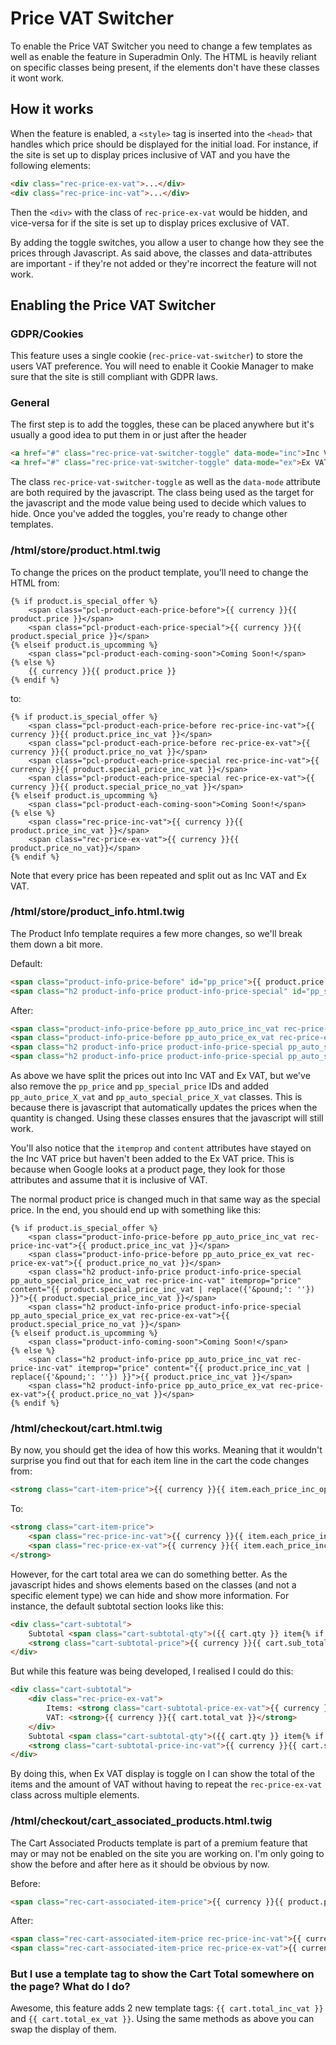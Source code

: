 
# Price VAT Switcher

To enable the Price VAT Switcher you need to change a few templates as well as enable the feature in Superadmin Only. The HTML is heavily reliant on specific classes being present, if the elements don't have these classes it wont work.


## How it works

When the feature is enabled, a `<style>` tag is inserted into the `<head>` that handles which price should be displayed for the initial load. For instance, if the site is set up to display prices inclusive of VAT and you have the following elements:
```html
<div class="rec-price-ex-vat">...</div>
<div class="rec-price-inc-vat">...</div>
```
Then the `<div>` with the class of `rec-price-ex-vat` would be hidden, and vice-versa for if the site is set up to display prices exclusive of VAT.

By adding the toggle switches, you allow a user to change how they see the prices through Javascript. As said above, the classes and data-attributes are important - if they're not added or they're incorrect the feature will not work.


## Enabling the Price VAT Switcher

### GDPR/Cookies

This feature uses a single cookie (`rec-price-vat-switcher`) to store the users VAT preference. You will need to enable it Cookie Manager to make sure that the site is still compliant with GDPR laws.

### General

The first step is to add the toggles, these can be placed anywhere but it's usually a good idea to put them in or just after the header

```html
<a href="#" class="rec-price-vat-switcher-toggle" data-mode="inc">Inc VAT</a>
<a href="#" class="rec-price-vat-switcher-toggle" data-mode="ex">Ex VAT</a>
```
The class `rec-price-vat-switcher-toggle` as well as the `data-mode` attribute are both required by the javascript. The class being used as the target for the javascript and the mode value being used to decide which values to hide. Once you've added the toggles, you're ready to change other templates.


### /html/store/product.html.twig

To change the prices on the product template, you'll need to change the HTML from:
```twig
{% if product.is_special_offer %}
    <span class="pcl-product-each-price-before">{{ currency }}{{ product.price }}</span>
    <span class="pcl-product-each-price-special">{{ currency }}{{ product.special_price }}</span>
{% elseif product.is_upcomming %}
    <span class="pcl-product-each-coming-soon">Coming Soon!</span>
{% else %}
    {{ currency }}{{ product.price }}
{% endif %}
```
to:
```twig
{% if product.is_special_offer %}
    <span class="pcl-product-each-price-before rec-price-inc-vat">{{ currency }}{{ product.price_inc_vat }}</span>
    <span class="pcl-product-each-price-before rec-price-ex-vat">{{ currency }}{{ product.price_no_vat }}</span>
    <span class="pcl-product-each-price-special rec-price-inc-vat">{{ currency }}{{ product.special_price_inc_vat }}</span>
    <span class="pcl-product-each-price-special rec-price-ex-vat">{{ currency }}{{ product.special_price_no_vat }}</span>
{% elseif product.is_upcomming %}
    <span class="pcl-product-each-coming-soon">Coming Soon!</span>
{% else %}
    <span class="rec-price-inc-vat">{{ currency }}{{ product.price_inc_vat }}</span>
    <span class="rec-price-ex-vat">{{ currency }}{{ product.price_no_vat}}</span>
{% endif %}
```
Note that every price has been repeated and split out as Inc VAT and Ex VAT.


### /html/store/product_info.html.twig

The Product Info template requires a few more changes, so we'll break them down a bit more.

Default:
```html
<span class="product-info-price-before" id="pp_price">{{ product.price }}</span>
<span class="h2 product-info-price product-info-price-special" id="pp_special_price" itemprop="price" content="{{ product.special_price_inc_vat | replace({'&pound;': ''}) }}">{{ product.special_price }}</span>
```
After:
```html
<span class="product-info-price-before pp_auto_price_inc_vat rec-price-inc-vat">{{ product.price_inc_vat }}</span>
<span class="product-info-price-before pp_auto_price_ex_vat rec-price-ex-vat">{{ product.price_no_vat }}</span>
<span class="h2 product-info-price product-info-price-special pp_auto_special_price_inc_vat rec-price-inc-vat" itemprop="price" content="{{ product.special_price_inc_vat | replace({'&pound;': ''}) }}">{{ product.special_price_inc_vat }}</span>
<span class="h2 product-info-price product-info-price-special pp_auto_special_price_ex_vat rec-price-ex-vat">{{ product.special_price_no_vat }}</span>
```

As above we have split the prices out into Inc VAT and Ex VAT, but we've also remove the `pp_price` and `pp_special_price` IDs and added `pp_auto_price_X_vat` and `pp_auto_special_price_X_vat` classes. This is because there is javascript that automatically updates the prices when the quantity is changed. Using these classes ensures that the javascript will still work.

You'll also notice that the `itemprop` and `content` attributes have stayed on the Inc VAT price but haven't been added to the Ex VAT price. This is because when Google looks at a product page, they look for those attributes and assume that it is inclusive of VAT.

The normal product price is changed much in that same way as the special price. In the end, you should end up with something like this:
```twig
{% if product.is_special_offer %}
    <span class="product-info-price-before pp_auto_price_inc_vat rec-price-inc-vat">{{ product.price_inc_vat }}</span>
    <span class="product-info-price-before pp_auto_price_ex_vat rec-price-ex-vat">{{ product.price_no_vat }}</span>
    <span class="h2 product-info-price product-info-price-special pp_auto_special_price_inc_vat rec-price-inc-vat" itemprop="price" content="{{ product.special_price_inc_vat | replace({'&pound;': ''}) }}">{{ product.special_price_inc_vat }}</span>
    <span class="h2 product-info-price product-info-price-special pp_auto_special_price_ex_vat rec-price-ex-vat">{{ product.special_price_no_vat }}</span>
{% elseif product.is_upcomming %}
    <span class="product-info-coming-soon">Coming Soon!</span>
{% else %}
    <span class="h2 product-info-price pp_auto_price_inc_vat rec-price-inc-vat" itemprop="price" content="{{ product.price_inc_vat | replace({'&pound;': ''}) }}">{{ product.price_inc_vat }}</span>
    <span class="h2 product-info-price pp_auto_price_ex_vat rec-price-ex-vat">{{ product.price_no_vat }}</span>
{% endif %}
```


### /html/checkout/cart.html.twig

By now, you should get the idea of how this works. Meaning that it wouldn't surprise you find out that for each item line in the cart the code changes from:
```html
<strong class="cart-item-price">{{ currency }}{{ item.each_price_inc_options }}</strong>
```
To:
```html
<strong class="cart-item-price">
    <span class="rec-price-inc-vat">{{ currency }}{{ item.each_price_inc_options_inc_vat }}</span>
    <span class="rec-price-ex-vat">{{ currency }}{{ item.each_price_inc_options_ex_vat }}</span>
</strong>
```

However, for the cart total area we can do something better. As the javascript hides and shows elements based on the classes (and not a specific element type) we can hide and show more information. For instance, the default subtotal section looks like this:
```html
<div class="cart-subtotal">
    Subtotal <span class="cart-subtotal-qty">({{ cart.qty }} item{% if cart.qty != 1 %}s{% endif %})</span>:
    <strong class="cart-subtotal-price">{{ currency }}{{ cart.sub_total }}</strong>
</div>
```
But while this feature was being developed, I realised I could do this:
```html
<div class="cart-subtotal">
    <div class="rec-price-ex-vat">
        Items: <strong class="cart-subtotal-price-ex-vat">{{ currency }}{{ cart.sub_total_ex_vat }}</strong><br>
        VAT: <strong>{{ currency }}{{ cart.total_vat }}</strong>
    </div>
    Subtotal <span class="cart-subtotal-qty">({{ cart.qty }} item{% if cart.qty != 1 %}s{% endif %})</span>:
    <strong class="cart-subtotal-price-inc-vat">{{ currency }}{{ cart.sub_total_inc_vat }}</strong>
</div>
```
By doing this, when Ex VAT display is toggle on I can show the total of the items and the amount of VAT without having to repeat the `rec-price-ex-vat` class across multiple elements.


### /html/checkout/cart_associated_products.html.twig

The Cart Associated Products template is part of a premium feature that may or may not be enabled on the site you are working on. I'm only going to show the before and after here as it should be obvious by now.

Before:
```html
<span class="rec-cart-associated-item-price">{{ currency }}{{ product.price }}</span>
```
After:
```html
<span class="rec-cart-associated-item-price rec-price-inc-vat">{{ currency }}{{ product.price_inc_vat }}</span>
<span class="rec-cart-associated-item-price rec-price-ex-vat">{{ currency }}{{ product.price_ex_vat }}</span>
```


### But I use a template tag to show the Cart Total somewhere on the page? What do I do?

Awesome, this feature adds 2 new template tags: `{{ cart.total_inc_vat }}` and `{{ cart.total_ex_vat }}`. Using the same methods as above you can swap the display of them.
